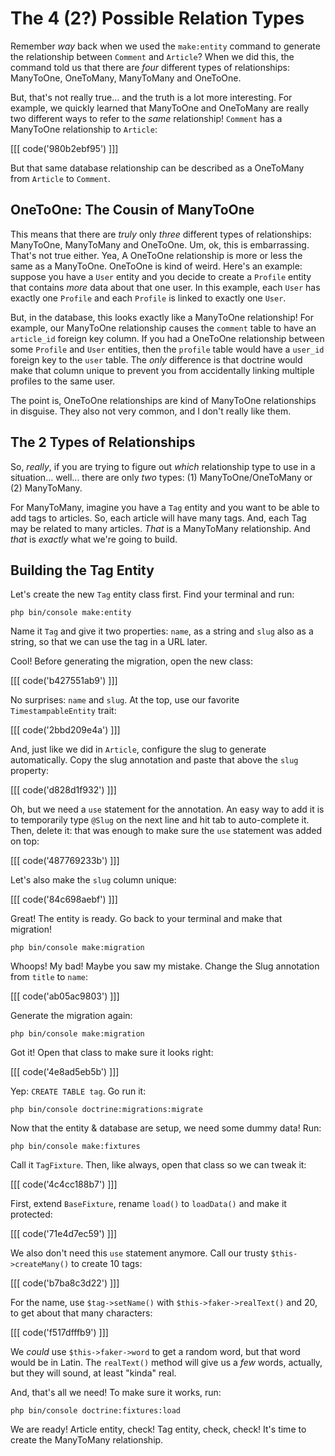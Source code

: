 # The 4 (2?) Possible Relation Types

Remember *way* back when we used the `make:entity` command to generate the relationship
between `Comment` and `Article`? When we did this, the command told us that there
are *four* different types of relationships: ManyToOne, OneToMany, ManyToMany
and OneToOne.

But, that's not really true... and the truth is a lot more interesting. For example,
we quickly learned that ManyToOne and OneToMany are really two different ways to
refer to the *same* relationship! `Comment` has a ManyToOne relationship to `Article`:

[[[ code('980b2ebf95') ]]]

But that same database relationship can be described as a OneToMany from `Article`
to `Comment`.

## OneToOne: The Cousin of ManyToOne

This means that there are *truly* only *three* different types of relationships:
ManyToOne, ManyToMany and OneToOne. Um, ok, this is embarrassing. That's not true
either. Yea, A OneToOne relationship is more or less the same as a ManyToOne. OneToOne
is kind of weird. Here's an example: suppose you have a `User` entity and you decide
to create a `Profile` entity that contains *more* data about that one user. In this
example, each `User` has exactly one `Profile` and each `Profile` is linked to exactly
one `User`.

But, in the database, this looks exactly like a ManyToOne relationship! For example,
our ManyToOne relationship causes the `comment` table to have an `article_id`
foreign key column. If you had a OneToOne relationship between some `Profile` and
`User` entities, then the `profile` table would have a `user_id` foreign key to
the `user` table. The *only* difference is that doctrine would make that column
unique to prevent you from accidentally linking multiple profiles to the same
user.

The point is, OneToOne relationships are kind of ManyToOne relationships in disguise.
They also not very common, and I don't really like them.

## The 2 Types of Relationships

So, *really*, if you are trying to figure out *which* relationship type to use in
a situation... well... there are only *two* types: (1) ManyToOne/OneToMany
or (2) ManyToMany.

For ManyToMany, imagine you have a `Tag` entity and you want to be able to add tags
to articles. So, each article will have many tags. And, each Tag may be related
to many articles. *That* is a ManyToMany relationship. And *that* is *exactly*
what we're going to build.

## Building the Tag Entity

Let's create the new `Tag` entity class first. Find your terminal and run:

```terminal
php bin/console make:entity
```

Name it `Tag` and give it two properties: `name`, as a string and `slug` also as
a string, so that we can use the tag in a URL later.

Cool! Before generating the migration, open the new class:

[[[ code('b427551ab9') ]]]

No surprises: `name` and `slug`. At the top, use our favorite `TimestampableEntity`
trait:

[[[ code('2bbd209e4a') ]]]

And, just like we did in `Article`, configure the slug to generate automatically. Copy
the slug annotation and paste that above the `slug` property:

[[[ code('d828d1f932') ]]]

Oh, but we need a `use` statement for the annotation. An easy way to add it is to
temporarily type `@Slug` on the next line and hit tab to auto-complete it. Then,
delete it: that was enough to make sure the `use` statement was added on top:

[[[ code('487769233b') ]]]

Let's also make the `slug` column unique:

[[[ code('84c698aebf') ]]]

Great! The entity is ready. Go back to your terminal and make that migration!

```terminal
php bin/console make:migration
```

Whoops! My bad! Maybe you saw my mistake. Change the Slug annotation from `title`
to `name`:

[[[ code('ab05ac9803') ]]]

Generate the migration again:

```terminal-silent
php bin/console make:migration
```

Got it! Open that class to make sure it looks right:

[[[ code('4e8ad5eb5b') ]]]

Yep: `CREATE TABLE tag`. Go run it:

```terminal
php bin/console doctrine:migrations:migrate
```

Now that the entity & database are setup, we need some dummy data! Run:

```terminal
php bin/console make:fixtures
```

Call it `TagFixture`. Then, like always, open that class so we can tweak it:

[[[ code('4c4cc188b7') ]]]

First, extend `BaseFixture`, rename `load()` to `loadData()` and make it protected:

[[[ code('71e4d7ec59') ]]]

We also don't need this `use` statement anymore. Call our trusty `$this->createMany()`
to create 10 tags:

[[[ code('b7ba8c3d22') ]]]

For the name, use `$tag->setName()` with `$this->faker->realText()` and 20, to get about
that many characters:

[[[ code('f517dfffb9') ]]]

We *could* use `$this->faker->word` to get a random word, but that word would be
in Latin. The `realText()` method will give us a *few* words, actually, but they
will sound, at least "kinda" real.

And, that's all we need! To make sure it works, run:

```terminal
php bin/console doctrine:fixtures:load
```

We are ready! Article entity, check! Tag entity, check, check! It's time to create
the ManyToMany relationship.
